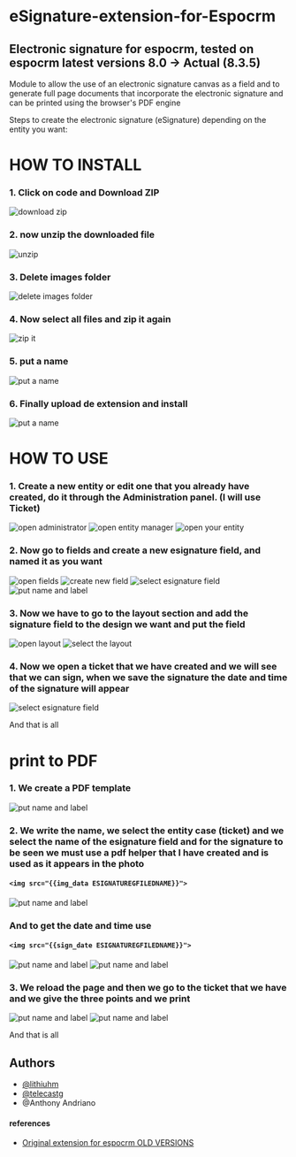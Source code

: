 # eSignature-extension-for-Espocrm
## Electronic signature for espocrm, tested on espocrm latest versions 8.0 -> Actual (8.3.5)

Module to allow the use of an electronic signature canvas as a field and to generate full page documents that incorporate the electronic signature and can be printed using the browser's PDF engine

Steps to create the electronic signature (eSignature) depending on the entity you want:

# HOW TO INSTALL 

### 1. Click on code and Download ZIP

![download zip](images/16.png?raw=true)

### 2. now unzip the downloaded file

![unzip](images/18.png?raw=true)

### 3. Delete images folder

![delete images folder](images/19.png?raw=true)

### 4. Now select all files and zip it again

![zip it](images/20.png?raw=true)

### 5. put a name

![put a name](images/21.png?raw=true)

### 6. Finally upload de extension and install

![put a name](images/21.png?raw=true)

# HOW TO USE

### 1. Create a new entity or edit one that you already have created, do it through the Administration panel. (I will use Ticket)

![open administrator](images/1.png?raw=true)
![open entity manager](images/2.png?raw=true)
![open your entity](images/3.png?raw=true)

### 2. Now go to fields and create a new esignature field, and named it as you want

![open fields](images/4.png?raw=true)
![create new field](images/5.png?raw=true)
![select esignature field](images/6.png?raw=true)
![put name and label](images/7.png?raw=true)

### 3. Now we have to go to the layout section and add the signature field to the design we want and put the field

![open layout](images/8.png?raw=true)
![select the layout](images/9.png?raw=true)

### 4. Now we open a ticket that we have created and we will see that we can sign, when we save the signature the date and time of the signature will appear

![select esignature field](images/10.png?raw=true)

And that is all

# print to PDF

### 1. We create a PDF template

![put name and label](images/11.png?raw=true)

### 2.  We write the name, we select the entity case (ticket) and we select the name of the esignature field and for the signature to be seen we must use a pdf helper that I have created and is used as it appears in the photo

#### ```<img src="{{img_data ESIGNATUREGFILEDNAME}}">``` 

![put name and label](images/12.png?raw=true)

### And to get the date and time use 

#### ```<img src="{{sign_date ESIGNATUREGFILEDNAME}}">``` 

![put name and label](images/15.png?raw=true)
![put name and label](images/17.png?raw=true)

### 3. We reload the page and then we go to the ticket that we have and we give the three points and we print

![put name and label](images/13.png?raw=true)
![put name and label](images/14.png?raw=true)

And that is all

## Authors

- [@lithiuhm](https://github.com/Lithiuhm)
- [@telecastg](https://github.com/telecastg)
- @Anthony Andriano

#### references

- [Original extension for espocrm OLD VERSIONS](https://github.com/EspoCRM-Custom-Modules/eSignature-for-Documents/tree/master)

